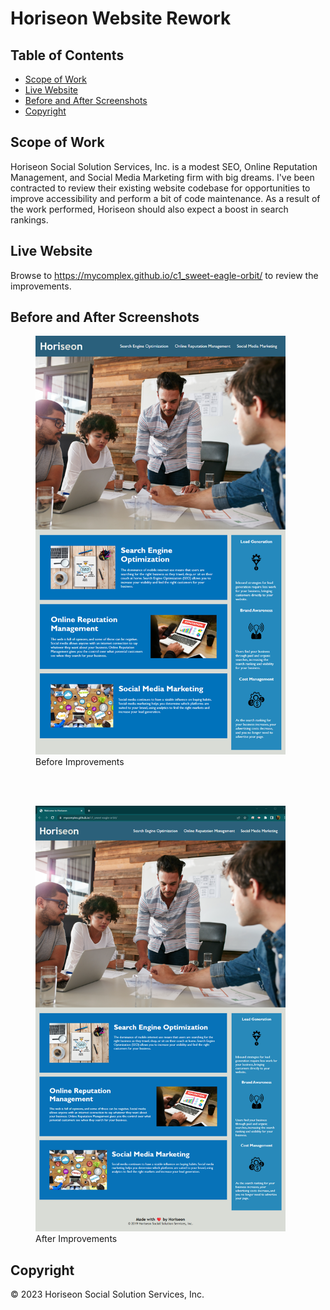 # Horiseon Website Rework

## Table of Contents

- [Scope of Work](#scope-of-work)
- [Live Website](#live-website)
- [Before and After Screenshots](#before-and-after-screenshots)
- [Copyright](#copyright)

## Scope of Work

Horiseon Social Solution Services, Inc. is a modest SEO, Online Reputation Management, and Social Media Marketing firm with big dreams. I've been contracted to review their existing website codebase for opportunities to improve accessibility and perform a bit of code maintenance. As a result of the work performed, Horiseon should also expect a boost in search rankings.

## Live Website

Browse to https://mycomplex.github.io/c1_sweet-eagle-orbit/ to review the improvements.

## Before and After Screenshots

<figure>
    <img src="./assets/images/before.png" alt="A screenshot of the Horiseon website before improvements were made." width="400px"/>
    <figcaption>Before Improvements</figcaption>
</figure>
<br>
<br>
<figure>
    <img src="./assets/images/after.png" alt="A screenshot of the Horiseon website after improvements were made." width="400px"/>
    <figcaption>After Improvements</figcaption>
</figure>

## Copyright

© 2023 Horiseon Social Solution Services, Inc.